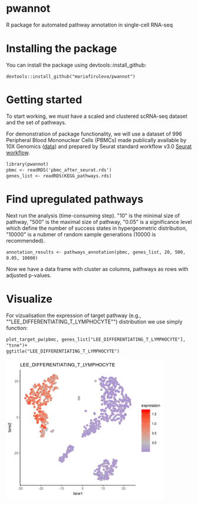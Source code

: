# pwannot

R package for automated pathway annotation in single-cell RNA-seq

# Installing the package

You can install the package using devtools::install_github:

```{r}
devtools::install_github("mariafiruleva/pwannot")
```
# Getting started

To start working, we must have a scaled and clustered scRNA-seq dataset and the set of pathways. 

For demonstration of package functionality, we will use a dataset of 996 Peripheral Blood Mononuclear Cells (PBMCs) made publically available by 10X Genomics ([data](http://cf.10xgenomics.com/samples/cell-exp/3.0.0/pbmc_1k_v2/pbmc_1k_v2_filtered_feature_bc_matrix.tar.gz)) and prepared by Seurat standard workflow v3.0 [Seurat workflow]((https://satijalab.org/seurat/essential_commands.html)).

```{r}
library(pwannot)
pbmc <- readRDS('pbmc_after_seurat.rds')
genes_list <- readRDS(KEGG_pathways.rds)
```
# Find upregulated pathways

Next run the analysis (time-consuming step). "10" is the minimal size of pathway, "500" is the maximal size of pathway, "0.05" is a significance level which define the number of success states in hypergeometric distribution, "10000" is a nubmer of random sample generations (10000 is recommended).

```{r}
annotation_results <- pathways_annotation(pbmc, genes_list, 20, 500, 0.05, 10000)
```

Now we have a data frame with cluster as columns, pathways as rows with adjusted p-values.

# Visualize

For vizualisation the expression of target pathway (e.g., ""LEE_DIFFERENTIATING_T_LYMPHOCYTE"") distribution we use simply function:

```{r}
plot_target_pw(pbmc, genes_list["LEE_DIFFERENTIATING_T_LYMPHOCYTE"], "tsne")+
ggtitle("LEE_DIFFERENTIATING_T_LYMPHOCYTE")
```


![](https://github.com/mariafiruleva/pwannot/blob/master/Readme_files/figure-markdown_github/pwannot_illustation.png)
